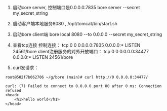 


1. 启动core server, 控制端口是0.0.0.0:7835
bore server --secret my_secret_string

2. 启动客户端本地服务8080 , /opt/tomcat/bin/start.sh

3. 启动bore client端
bore local 8080 --to 0.0.0.0 --secret my_secret_string

4. 查看tcp连接
控制连接： tcp        0      0 0.0.0.0:7835            0.0.0.0:*               LISTEN      24561/bore
client注册服务的对外开放端口： tcp        0      0 0.0.0.0:34477           0.0.0.0:*               LISTEN      24561/bore

5. curl发请求：
```
root@502f7b062706 ~/g/bore (main)# curl http://0 0.0.0.0:34477/

curl: (7) Failed to connect to 0.0.0.0 port 80 after 0 ms: Connection refused
<head>
	<h1>hello world</h1>
</head>
```

